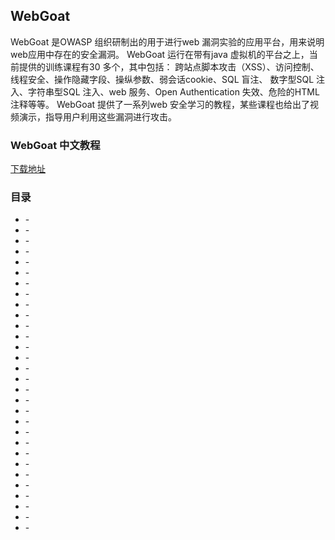 ## WebGoat
WebGoat 是OWASP 组织研制出的用于进行web 漏洞实验的应用平台，用来说明web应用中存在的安全漏洞。
WebGoat 运行在带有java 虚拟机的平台之上，当前提供的训练课程有30 多个，其中包括：
跨站点脚本攻击（XSS）、访问控制、线程安全、操作隐藏字段、操纵参数、弱会话cookie、SQL 盲注、
数字型SQL 注入、字符串型SQL 注入、web 服务、Open Authentication 失效、危险的HTML 注释等等。
WebGoat 提供了一系列web 安全学习的教程，某些课程也给出了视频演示，指导用户利用这些漏洞进行攻击。

### WebGoat 中文教程
[下载地址](http://www.owasp.org.cn/owasp-project/download/WebGoatv2.2.pdf/view)

### 目录
- []() - 
- []() -
- []() - 
- []() -
- []() - 
- []() -
- []() - 
- []() -
- []() - 
- []() -
- []() - 
- []() -
- []() - 
- []() -
- []() - 
- []() -
- []() - 
- []() -
- []() - 
- []() -
- []() - 
- []() -
- []() - 
- []() -
- []() - 
- []() -
- []() - 
- []() -
- []() - 
- []() -